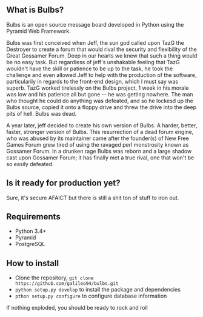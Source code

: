 ## What is Bulbs?
Bulbs is an open source message board developed in Python using the Pyramid Web Framework. 

Bulbs was first conceived when Jeff, the sun god called upon TazG the Destroyer to create a forum that would rival the security and flexibility of the Great Gossamer Forum. Deep in our hearts we knew that such a thing would be no easy task. But regardless of jeff's unshakable feeling that TazG wouldn't have the skill or patience to be up to the task, he took the challenge and even allowed Jeff to help with the production of the software, particularily in regards to the front-end design, which I must say was superb. TazG worked tirelessly on the Bulbs project, 1 week in his morale was low and his patience all but gone -- he was getting nowhere. The man who thought he could do anything was defeated, and so he lockesd up the Bulbs source, copied it onto a floppy drive and threw the drive into the deep pits of hell. Bulbs was dead.

A year later, jeff decided to create his own version of Bulbs. A harder, better, faster, stronger version of Bulbs. This resurrection of a dead forum engine, who was abused by its maintainer came after the founder(s) of New Free Games Forum grew tired of using the ravaged perl monstrosity known as Gossamer Forum. In a drunken rage Bulbs was reborn and a large shadow cast upon Gossamer Forum; it has finally met a true rival, one that won't be so easily defeated. 

## Is it ready for production yet?
Sure, it's secure AFAICT but there is still a shit ton of stuff to iron out.

## Requirements
* Python 3.4+
* Pyramid
* PostgreSQL

## How to install
* Clone the repository, `git clone https://github.com/galileo94/bulbs.git`
* `python setup.py develop` to install the package and dependencies
* `pthon setup.py configure` to configure database information

If nothing exploded, you should be ready to rock and roll


